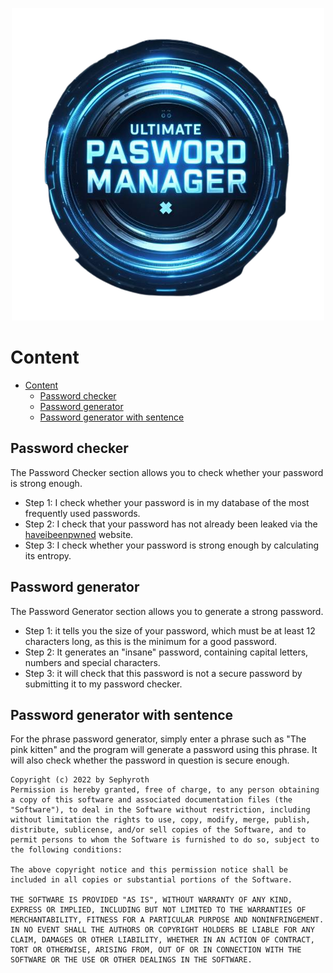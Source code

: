 
<p align="center">
  <img src="./asset/ReadMe/OIG.VuXIADLbZf-removebg-preview.png" />
</p>

# Content

- [Content](#content)
  - [Password checker](#password-checker)
  - [Password generator](#password-generator)
  - [Password generator with sentence](#password-generator-with-sentence)


## Password checker

The Password Checker section allows you to check whether your password is strong enough.

- Step 1: I check whether your password is in my database of the most frequently used passwords.
- Step 2: I check that your password has not already been leaked via the [haveibeenpwned](https://haveibeenpwned.com/) website.  
- Step 3: I check whether your password is strong enough by calculating its entropy.

## Password generator

The Password Generator section allows you to generate a strong password.

- Step 1: it tells you the size of your password, which must be at least 12 characters long, as this is the minimum for a good password.
- Step 2: It generates an "insane" password, containing capital letters, numbers and special characters.
- Step 3: it will check that this password is not a secure password by submitting it to my password checker.

## Password generator with sentence

For the phrase password generator, simply enter a phrase such as "The pink kitten" and the program will generate a password using this phrase. It will also check whether the password in question is secure enough.

```
Copyright (c) 2022 by Sephyroth
Permission is hereby granted, free of charge, to any person obtaining a copy of this software and associated documentation files (the "Software"), to deal in the Software without restriction, including without limitation the rights to use, copy, modify, merge, publish, distribute, sublicense, and/or sell copies of the Software, and to permit persons to whom the Software is furnished to do so, subject to the following conditions:

The above copyright notice and this permission notice shall be included in all copies or substantial portions of the Software.

THE SOFTWARE IS PROVIDED "AS IS", WITHOUT WARRANTY OF ANY KIND, EXPRESS OR IMPLIED, INCLUDING BUT NOT LIMITED TO THE WARRANTIES OF MERCHANTABILITY, FITNESS FOR A PARTICULAR PURPOSE AND NONINFRINGEMENT. IN NO EVENT SHALL THE AUTHORS OR COPYRIGHT HOLDERS BE LIABLE FOR ANY CLAIM, DAMAGES OR OTHER LIABILITY, WHETHER IN AN ACTION OF CONTRACT, TORT OR OTHERWISE, ARISING FROM, OUT OF OR IN CONNECTION WITH THE SOFTWARE OR THE USE OR OTHER DEALINGS IN THE SOFTWARE.
```
